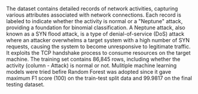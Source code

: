 The dataset contains detailed records of network activities, capturing various attributes associated with network connections. Each record is labeled to indicate whether the activity is normal or a "Neptune" attack, providing a foundation for binomial classification.
A Neptune attack, also known as a SYN flood attack, is a type of denial-of-service (DoS) attack where an attacker overwhelms a target system with a high number of SYN requests, causing the system to become unresponsive to legitimate traffic. It exploits the TCP handshake process to consume resources on the target machine.
The training set contains 86,845 rows, including whether the activity (column - Attack) is normal or not. 
Mulitiple machine learning models were tried befire Random Forest was adopted since it gave maximum F1 score (100) on the train-test split data and 99.9817 on the final testing dataset.  
